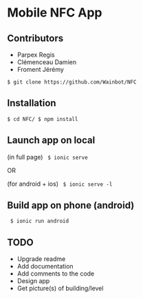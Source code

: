 # Mobile NFC App

## Contributors

* Parpex Regis
* Clémenceau Damien
* Froment Jérémy


``
$ git clone https://github.com/Wainbot/NFC
``

## Installation

``
$ cd NFC/
$ npm install
``

## Launch app on local

(in full page)
`` 
$ ionic serve 
``

OR

(for android + ios)
`` 
$ ionic serve -l
``

## Build app on phone (android)

`` 
$ ionic run android
``

## TODO

* Upgrade readme
* Add documentation
* Add comments to the code
* Design app
* Get picture(s) of building/level